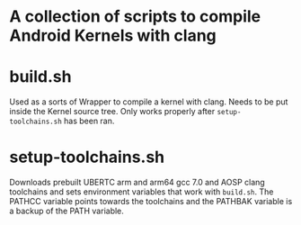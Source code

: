 # **A collection of scripts to compile Android Kernels with clang** 

# build.sh

Used as a sorts of Wrapper to compile a kernel with clang. Needs to be put inside the 
Kernel source tree. Only works properly after `setup-toolchains.sh` has been ran.

# setup-toolchains.sh

Downloads prebuilt UBERTC arm and arm64 gcc 7.0 and AOSP clang toolchains and sets 
environment variables that work with `build.sh`.
The PATHCC variable points towards the toolchains and 
the PATHBAK variable is a backup of the PATH variable.
